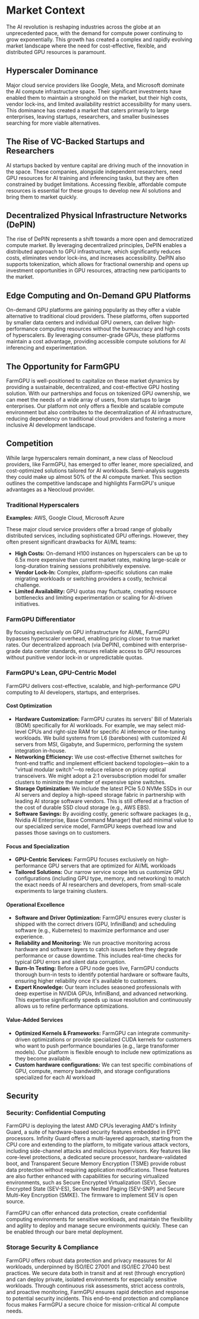 # Market Context

The AI revolution is reshaping industries across the globe at an unprecedented pace, with the demand for compute power continuing to grow exponentially. This growth has created a complex and rapidly evolving market landscape where the need for cost-effective, flexible, and distributed GPU resources is paramount.

## Hyperscaler Dominance

Major cloud service providers like Google, Meta, and Microsoft dominate the AI compute infrastructure space. Their significant investments have enabled them to maintain a stronghold on the market, but their high costs, vendor lock-ins, and limited availability restrict accessibility for many users. This dominance has created a market that caters primarily to large enterprises, leaving startups, researchers, and smaller businesses searching for more viable alternatives.

## The Rise of VC-Backed Startups and Researchers

AI startups backed by venture capital are driving much of the innovation in the space. These companies, alongside independent researchers, need GPU resources for AI training and inferencing tasks, but they are often constrained by budget limitations. Accessing flexible, affordable compute resources is essential for these groups to develop new AI solutions and bring them to market quickly.

## Decentralized Physical Infrastructure Networks (DePIN)

The rise of DePIN represents a shift towards a more open and democratized compute market. By leveraging decentralized principles, DePIN enables a distributed approach to GPU infrastructure, which significantly reduces costs, eliminates vendor lock-ins, and increases accessibility. DePIN also supports tokenization, which allows for fractional ownership and opens up investment opportunities in GPU resources, attracting new participants to the market.

## Edge Computing and On-Demand GPU Platforms

On-demand GPU platforms are gaining popularity as they offer a viable alternative to traditional cloud providers. These platforms, often supported by smaller data centers and individual GPU owners, can deliver high-performance computing resources without the bureaucracy and high costs of hyperscalers. By leveraging consumer-grade GPUs, these platforms maintain a cost advantage, providing accessible compute solutions for AI inferencing and experimentation.

## The Opportunity for FarmGPU

FarmGPU is well-positioned to capitalize on these market dynamics by providing a sustainable, decentralized, and cost-effective GPU hosting solution. With our partnerships and focus on tokenized GPU ownership, we can meet the needs of a wide array of users, from startups to large enterprises. Our platform not only offers a flexible and scalable compute environment but also contributes to the decentralization of AI infrastructure, reducing dependency on traditional cloud providers and fostering a more inclusive AI development landscape.

## Competition

While large hyperscalers remain dominant, a new class of Neocloud providers, like FarmGPU, has emerged to offer leaner, more specialized, and cost-optimized solutions tailored for AI workloads. Semi-analysis suggests they could make up almost 50% of the AI compute market. This section outlines the competitive landscape and highlights FarmGPU's unique advantages as a Neocloud provider.

### Traditional Hyperscalers

**Examples:** AWS, Google Cloud, Microsoft Azure

These major cloud service providers offer a broad range of globally distributed services, including sophisticated GPU offerings. However, they often present significant drawbacks for AI/ML teams:

- **High Costs:** On-demand H100 instances on hyperscalers can be up to 6.5x more expensive than current market rates, making large-scale or long-duration training sessions prohibitively expensive.
- **Vendor Lock-In:** Complex, platform-specific solutions can make migrating workloads or switching providers a costly, technical challenge.
- **Limited Availability:** GPU quotas may fluctuate, creating resource bottlenecks and limiting experimentation or scaling for AI-driven initiatives.

### FarmGPU Differentiator

By focusing exclusively on GPU infrastructure for AI/ML, FarmGPU bypasses hyperscaler overhead, enabling pricing closer to true market rates. Our decentralized approach (via DePIN), combined with enterprise-grade data center standards, ensures reliable access to GPU resources without punitive vendor lock-in or unpredictable quotas.

### FarmGPU's Lean, GPU-Centric Model

FarmGPU delivers cost-effective, scalable, and high-performance GPU computing to AI developers, startups, and enterprises.

#### Cost Optimization

- **Hardware Customization:** FarmGPU curates its servers' Bill of Materials (BOM) specifically for AI workloads. For example, we may select mid-level CPUs and right-size RAM for specific AI inference or fine-tuning workloads. We build systems from L6 (barebones) with customized AI servers from MSI, Gigabyte, and Supermicro, performing the system integration in-house.
- **Networking Efficiency:** We use cost-effective Ethernet switches for front-end traffic and implement efficient backend topologies—akin to a "virtual modular switch"—to reduce reliance on pricey optical transceivers. We might adopt a 2:1 oversubscription model for smaller clusters to minimize the number of expensive spine switches.
- **Storage Optimization:** We include the latest PCIe 5.0 NVMe SSDs in our AI servers and deploy a high-speed storage fabric in partnership with leading AI storage software vendors. This is still offered at a fraction of the cost of durable SSD cloud storage (e.g., AWS EBS).
- **Software Savings:** By avoiding costly, generic software packages (e.g., Nvidia AI Enterprise, Base Command Manager) that add minimal value to our specialized service model, FarmGPU keeps overhead low and passes those savings on to customers.

#### Focus and Specialization

- **GPU-Centric Services:** FarmGPU focuses exclusively on high-performance GPU servers that are optimized for AI/ML workloads
- **Tailored Solutions:** Our narrow service scope lets us customize GPU configurations (including GPU type, memory, and networking) to match the exact needs of AI researchers and developers, from small-scale experiments to large training clusters.

#### Operational Excellence

- **Software and Driver Optimization:** FarmGPU ensures every cluster is shipped with the correct drivers (GPU, InfiniBand) and scheduling software (e.g., Kubernetes) to maximize performance and user experience.
- **Reliability and Monitoring:** We run proactive monitoring across hardware and software layers to catch issues before they degrade performance or cause downtime. This includes real-time checks for typical GPU errors and silent data corruption.
- **Burn-In Testing:** Before a GPU node goes live, FarmGPU conducts thorough burn-in tests to identify potential hardware or software faults, ensuring higher reliability once it's available to customers.
- **Expert Knowledge:** Our team includes seasoned professionals with deep expertise in NVIDIA GPUs, InfiniBand, and advanced networking. This expertise significantly speeds up issue resolution and continuously allows us to refine performance optimizations.

#### Value-Added Services

- **Optimized Kernels & Frameworks:** FarmGPU can integrate community-driven optimizations or provide specialized CUDA kernels for customers who want to push performance boundaries (e.g., large transformer models). Our platform is flexible enough to include new optimizations as they become available.
- **Custom hardware configurations:** We can test specific combinations of GPU, compute, memory bandwidth, and storage configurations specialized for each AI workload

## Security

### Security: Confidential Computing

FarmGPU is deploying the latest AMD CPUs leveraging AMD's Infinity Guard, a suite of hardware-based security features embedded in EPYC processors. Infinity Guard offers a multi-layered approach, starting from the CPU core and extending to the platform, to mitigate various attack vectors, including side-channel attacks and malicious hypervisors. Key features like core-level protections, a dedicated secure processor, hardware-validated boot, and Transparent Secure Memory Encryption (TSME) provide robust data protection without requiring application modifications. These features are also further enhanced with capabilities for securing virtualized environments, such as Secure Encrypted Virtualization (SEV), Secure Encrypted State (SEV-ES), Secure Nested Paging (SEV-SNP) and Secure Multi-Key Encryption (SMKE). The firmware to implement SEV is open source.

FarmGPU can offer enhanced data protection, create confidential computing environments for sensitive workloads, and maintain the flexibility and agility to deploy and manage secure environments quickly. These can be enabled through our bare metal deployment.

### Storage Security & Compliance

FarmGPU offers robust data protection and privacy measures for AI workloads, underpinned by ISO/IEC 27001 and ISO/IEC 27040 best practices. We secure data both in transit and at rest (through encryption) and can deploy private, isolated environments for especially sensitive workloads. Through continuous risk assessments, strict access controls, and proactive monitoring, FarmGPU ensures rapid detection and response to potential security incidents. This end-to-end protection and compliance focus makes FarmGPU a secure choice for mission-critical AI compute needs.
